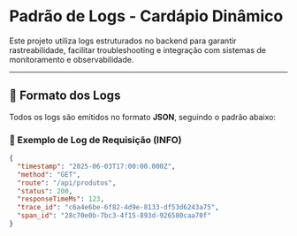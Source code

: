 # Padrão de Logs - Cardápio Dinâmico

Este projeto utiliza logs estruturados no backend para garantir rastreabilidade, facilitar troubleshooting e integração com sistemas de monitoramento e observabilidade.

---

## 🧱 Formato dos Logs

Todos os logs são emitidos no formato **JSON**, seguindo o padrão abaixo:

### 🔹 Exemplo de Log de Requisição (INFO)

```json
{
  "timestamp": "2025-06-03T17:00:00.000Z",
  "method": "GET",
  "route": "/api/produtos",
  "status": 200,
  "responseTimeMs": 123,
  "trace_id": "c6a4e6be-6f82-4d9e-8133-df53d6243a75",
  "span_id": "28c70e0b-7bc3-4f15-893d-926580caa70f"
}

